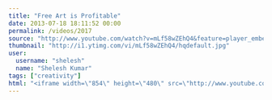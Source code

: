 ```yaml
---
title: "Free Art is Profitable"
date: 2013-07-18 18:11:52 00:00
permalink: /videos/2017
source: "http://www.youtube.com/watch?v=mLf58wZEhQ4&feature=player_embedded"
thumbnail: "http://i1.ytimg.com/vi/mLf58wZEhQ4/hqdefault.jpg"
user:
  username: "shelesh"
  name: "Shelesh Kumar"
tags: ["creativity"]
html: "<iframe width=\"854\" height=\"480\" src=\"http://www.youtube.com/embed/mLf58wZEhQ4?wmode=transparent&feature=oembed\" frameborder=\"0\" allowfullscreen></iframe>"
---
```


